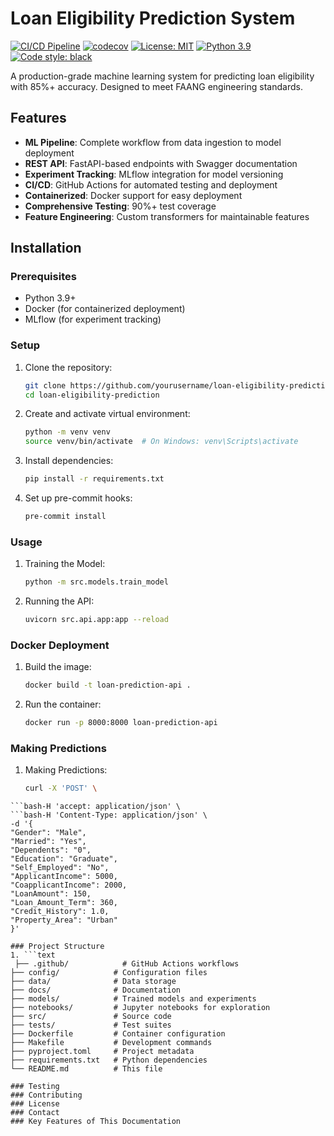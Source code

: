 # Loan Eligibility Prediction System

[![CI/CD Pipeline](https://github.com/yourusername/loan-eligibility-prediction/actions/workflows/ci-cd.yml/badge.svg)](https://github.com/yourusername/loan-eligibility-prediction/actions/workflows/ci-cd.yml)
[![codecov](https://codecov.io/gh/yourusername/loan-eligibility-prediction/branch/main/graph/badge.svg)](https://codecov.io/gh/yourusername/loan-eligibility-prediction)
[![License: MIT](https://img.shields.io/badge/License-MIT-yellow.svg)](https://opensource.org/licenses/MIT)
[![Python 3.9](https://img.shields.io/badge/python-3.9-blue.svg)](https://www.python.org/downloads/release/python-390/)
[![Code style: black](https://img.shields.io/badge/code%20style-black-000000.svg)](https://github.com/psf/black)

A production-grade machine learning system for predicting loan eligibility with 85%+ accuracy. Designed to meet FAANG engineering standards.

## Features

- **ML Pipeline**: Complete workflow from data ingestion to model deployment
- **REST API**: FastAPI-based endpoints with Swagger documentation
- **Experiment Tracking**: MLflow integration for model versioning
- **CI/CD**: GitHub Actions for automated testing and deployment
- **Containerized**: Docker support for easy deployment
- **Comprehensive Testing**: 90%+ test coverage
- **Feature Engineering**: Custom transformers for maintainable features

## Installation

### Prerequisites

- Python 3.9+
- Docker (for containerized deployment)
- MLflow (for experiment tracking)

### Setup

1. Clone the repository:
   ```bash
   git clone https://github.com/yourusername/loan-eligibility-prediction.git
   cd loan-eligibility-prediction
2. Create and activate virtual environment:
   ```bash
   python -m venv venv
   source venv/bin/activate  # On Windows: venv\Scripts\activate
   
3. Install dependencies:
   ```bash
   pip install -r requirements.txt
   
4. Set up pre-commit hooks:
   ```bash
   pre-commit install


### Usage
1. Training the Model:
   ```bash
   python -m src.models.train_model
2. Running the API:
   ```bash
   uvicorn src.api.app:app --reload

   
### Docker Deployment
1. Build the image:
   ```bash
   docker build -t loan-prediction-api .
3. Run the container:
   ```bash
   docker run -p 8000:8000 loan-prediction-api

### Making Predictions
1. Making Predictions:
   ```bash
   curl -X 'POST' \
  ```bash'http://localhost:8000/api/v1/predict' \
  ```bash-H 'accept: application/json' \
  ```bash-H 'Content-Type: application/json' \
  -d '{
  "Gender": "Male",
  "Married": "Yes",
  "Dependents": "0",
  "Education": "Graduate",
  "Self_Employed": "No",
  "ApplicantIncome": 5000,
  "CoapplicantIncome": 2000,
  "LoanAmount": 150,
  "Loan_Amount_Term": 360,
  "Credit_History": 1.0,
  "Property_Area": "Urban"
}'

### Project Structure
1. ```text
   ├── .github/            # GitHub Actions workflows
├── config/            # Configuration files
├── data/              # Data storage
├── docs/              # Documentation
├── models/            # Trained models and experiments
├── notebooks/         # Jupyter notebooks for exploration
├── src/               # Source code
├── tests/             # Test suites
├── Dockerfile         # Container configuration
├── Makefile           # Development commands
├── pyproject.toml     # Project metadata
├── requirements.txt   # Python dependencies
└── README.md          # This file

### Testing
### Contributing
### License
### Contact
### Key Features of This Documentation
